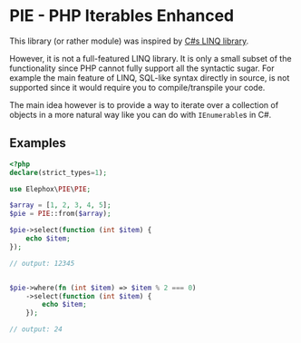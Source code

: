 PIE - PHP Iterables Enhanced
===

This library (or rather module) was inspired by [C#s LINQ library](https://docs.microsoft.com/en-us/dotnet/csharp/programming-guide/concepts/linq/).

However, it is not a full-featured LINQ library. It is only a small subset of the functionality since PHP cannot fully support all the syntactic sugar.
For example the main feature of LINQ, SQL-like syntax directly in source, is not supported since it would require you to compile/transpile your code.

The main idea however is to provide a way to iterate over a collection of objects in a more natural way like you can do with `IEnumerable`s in C#.

## Examples

```php
<?php
declare(strict_types=1);

use Elephox\PIE\PIE;

$array = [1, 2, 3, 4, 5];
$pie = PIE::from($array);

$pie->select(function (int $item) {
    echo $item;
});

// output: 12345


$pie->where(fn (int $item) => $item % 2 === 0)
    ->select(function (int $item) {
        echo $item;
    });

// output: 24

```
